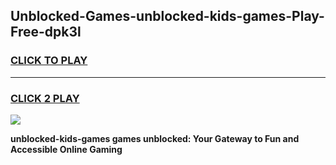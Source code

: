 
## Unblocked-Games-unblocked-kids-games-Play-Free-dpk3l
<h3>
<a href="https://premium76.site?title=unblocked-kids-games&ref=10A">CLICK TO PLAY</a></h3>
<hr>

<h3>
<a href="https://premium76.site?title=unblocked-kids-games&ref=10A">CLICK 2 PLAY</a>
  
</h3>

<a href="https://premium76.site?title=unblocked-kids-games&ref=10A"><img src="https://clearcache.store/games.png"></a>


**unblocked-kids-games games unblocked: Your Gateway to Fun and Accessible Online Gaming**
